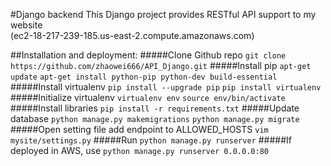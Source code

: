 #Django backend
This Django project provides RESTful API support to my website</br>
(ec2-18-217-239-185.us-east-2.compute.amazonaws.com)

##Installation and deployment:
#####Clone Github repo
`git clone https://github.com/zhaowei666/API_Django.git`
#####Install pip
`apt-get update`
`apt-get install python-pip python-dev build-essential`
#####Install virtualenv
`pip install --upgrade pip`
`pip install virtualenv`
#####Initialize virtualenv
`virtualenv env`
`source env/bin/activate`
#####Install libraries
`pip install -r requirements.txt`
#####Update database
`python manage.py makemigrations`
`python manage.py migrate`
#####Open setting file add endpoint to ALLOWED_HOSTS
`vim mysite/settings.py` 
#####Run
`python manage.py runserver`
#####If deployed in AWS, use
`python manage.py runserver 0.0.0.0:80`
